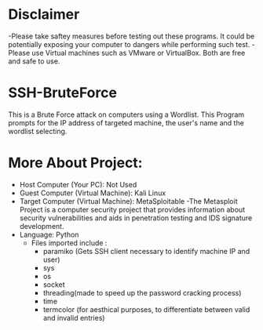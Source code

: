 # Disclaimer
-Please take saftey measures before testing out these programs. It could be potentially exposing your computer to dangers while performing such test. 
-Please use Virtual machines such as VMware or VirtualBox. Both are free and safe to use.

# SSH-BruteForce
This is a Brute Force attack on computers using a Wordlist. This Program prompts for the IP address of targeted machine, the user's name and the wordlist selecting.

# More About Project:
  - Host Computer (Your PC): Not Used
  - Guest Computer (Virtual Machine): Kali Linux
  - Target Computer (Virtual Machine): MetaSploitable
      -The Metasploit Project is a computer security project that provides information about security vulnerabilities and aids in penetration testing and IDS signature development.
  - Language: Python
      - Files imported include :
          - paramiko (Gets SSH client necessary to identify machine IP and user)
          - sys
          - os
          - socket
          - threading(made to speed up the password cracking process)
          - time
          - termcolor (for aesthical purposes, to differentiate between valid and invalid entries)
